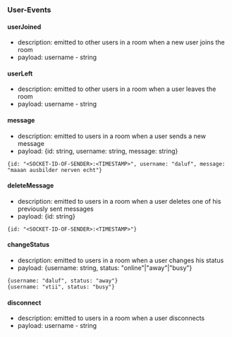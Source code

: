 ### User-Events

#### userJoined
* description: emitted to other users in a room when a new user joins the room
* payload: username - string

#### userLeft
* description: emitted to other users in a room when a user leaves the room
* payload: username - string

#### message
* description: emitted to users in a room when a user sends a new message
* payload: {id: string, username: string, message: string}
```
{id: "<SOCKET-ID-OF-SENDER>:<TIMESTAMP>", username: "daluf", message: "maaan ausbilder nerven echt"}
```

#### deleteMessage
* description: emitted to users in a room when a user deletes one of his previously sent messages
* payload: {id: string}
```
{id: "<SOCKET-ID-OF-SENDER>:<TIMESTAMP>"}
```

#### changeStatus
* description: emitted to users in a room when a user changes his status
* payload: {username: string, status: "online"|"away"|"busy"}
```
{username: "daluf", status: "away"}
{username: "vtii", status: "busy"}
```

#### disconnect
* description: emitted to users in a room when a user disconnects
* payload: username - string